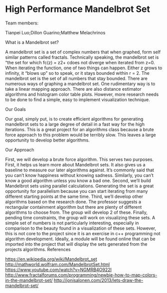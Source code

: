 # High Performance Mandelbrot Set
Team members:

Tianpei Luo;Dillon Guarino;Matthew Melachrinos

What is a Mandelbrot set?

A mandelbrot set is a set of complex numbers that when graphed, form self similar patterns called fractals. Technically speaking, the mandelbrot set is “the set for which fc(z) = z2+ cdoes not diverge when iterated from z=0. When iterating the function, one of two things can happen. Either z grows to infinity, it “blows up” so to speak, or it stays bounded within r = 2. The mandelbrot set is the set of all numbers that stay bounded. 
There are numerous ways of graphing a mandelbrot set. One rudimentary way is to take a linear mapping approach. There are also distance estimator algorithms and histogram color table plots. However, more research needs to be done to find a simple, easy to implement visualization technique.

Our Goals

Our goal, simply put, is to create efficient algorithms for generating mandelbrot sets to a large degree of detail in a fast way for the high iterations. This is a great project for an algorithms class because a brute force approach to this problem would be terribly slow. This leaves a large opportunity to develop better algorithms. 

Our Approach 

First, we will develop a brute force algorithm. This serves two purposes. First, it helps us learn more about Mandelbrot sets. It also gives us a baseline to measure our later algorithms against. It’s commonly said that you can’t know happiness without knowing sadness. Similarly, you can’t know a good algorithm unless you know a bad one.
Second, we’ll build Mandelbrot sets using parallel calculations. Generating the set is a great opportunity for parallelism because you can start iterating from many different starting points at the same time. 
Third, we’ll develop other algorithms based on the research done. The professor suggests a rectangular containment algorithm but there are plenty of different algorithms to choose from. The group will develop 2 of these.
Finally, pending time constraints, the group will work on visualizing these sets. A simple set of numbers is not particularly interesting, especially in comparison to the beauty found in a visualization of these sets. However, this is not core to the project since it is an exercise in c++ programming not algorithm development. Ideally, a module will be found online that can be imported into the project that will display the sets generated from the projects algorithms. 
References

https://en.wikipedia.org/wiki/Mandelbrot_set
http://mathworld.wolfram.com/MandelbrotSet.html
https://www.youtube.com/watch?v=NGMRB4O922I
http://www.fractalforums.com/programming/newbie-how-to-map-colors-in-the-mandelbrot-set/
http://jonisalonen.com/2013/lets-draw-the-mandelbrot-set/

